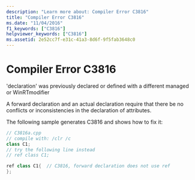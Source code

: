 ```yaml
---
description: "Learn more about: Compiler Error C3816"
title: "Compiler Error C3816"
ms.date: "11/04/2016"
f1_keywords: ["C3816"]
helpviewer_keywords: ["C3816"]
ms.assetid: 2e52cc7f-e31c-41a3-8d6f-9f5fab3648c0
---
```

# Compiler Error C3816

'declaration' was previously declared or defined with a different managed or WinRTmodifier

A forward declaration and an actual declaration require that there be no conflicts or inconsistencies in the declaration of attributes.

The following sample generates C3816 and shows how to fix it:

```cpp
// C3816a.cpp
// compile with: /clr /c
class C1;
// try the following line instead
// ref class C1;

ref class C1{  // C3816, forward declaration does not use ref
};
```
